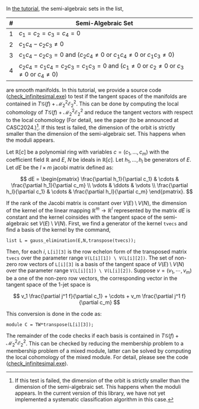In [the tutorial](https://github.com/hiroshi-teramoto/local_cohomology_mixed/blob/main/check_smoothness.md), the semi-algebraic sets in the list,

| # | Semi-Algebraic Set |
| - |------------------- |
| 1 | $c_1 = c_2 = c_3 = c_4 = 0$ |
| 2 | $c_1 c_4 - c_2 c_3 \neq 0$ |
| 3 | $c_1 c_4 - c_2 c_3 = 0$ and ($c_2 c_4 \neq 0$ or $c_1 c_4 \neq 0$ or $c_1 c_3 \neq 0$)  |
| 4 | $c_2 c_4 = c_1 c_4 = c_2 c_3 = c_1 c_3 = 0$ and ($c_1 \neq 0$ or $c_2 \neq 0$ or $c_3 \neq 0$ or $c_4 \neq 0$)  |

are smooth manifolds. In this tutorial, we provide a source code ([check_infinitesimal.exe](https://github.com/hiroshi-teramoto/local_cohomology_mixed/blob/main/check_infinitesimal.exe)) to test if the tangent spaces of the manifolds are contained in $T \mathcal{G} \left( f \right) + \mathcal{M}_2^2 \mathcal{E}_2^2$. This can be done by computing the local cohomology of $T \mathcal{G} \left( f \right) + \mathcal{M}_2^2 \mathcal{E}_2^2$ and reduce the tangent vectors with respect to the local cohomology (For detail, see the paper (to be announced at CASC2024.)[^1]. If this test is failed, the dimension of the orbit is strictly smaller than the dimension of the semi-algebraic set. This happens when the moduli appears.

Let $\mathbb{R} \left[ c \right]$ be a polynomial ring with variables $c = \left( c_1, \ldots, c_m \right)$ with the coefficient field $\mathbb{R}$ and $E$, $N$ be ideals in $\mathbb{R} \left[ c \right]$. Let $h_1, \ldots, h_l$ be generators of $E$. Let $dE$ be the $l \times m$ jacobi matrix defined as:

$$ dE = 
\begin{pmatrix}
\frac{\partial h_1}{\partial c_1} & \cdots & \frac{\partial h_1}{\partial c_m} \\
\vdots & \ddots & \vdots \\
\frac{\partial h_l}{\partial c_1} & \cdots & \frac{\partial h_l}{\partial c_m}
\end{pmatrix}.
$$

If the rank of the Jacobi matrix is constant over $V \left( E \right) \setminus V \left( N \right)$, the dimension of the kernel of the linear mapping $\mathbb{R}^m \rightarrow \mathbb{R}^l$ represented by the matrix $dE$ is constant and the kernel coinsides with the tangent space of the semi-algebraic set $V \left( E \right) \setminus V \left( N \right)$. First, we find a generator of the kernel `tvecs` and find a basis of the kernel by the command, 

```Singular
list L = gauss_elimination(E,N,transpose(tvecs));
```

Then, for each $i$, `L[i][3]` is the row echelon form of the transposed matrix `tvecs` over the parameter range `V(L[i][1]) \ V(L[i][2])`. The set of non-zero row vectors of `L[i][3]` is a basis of the tangent space of $V \left( E \right) \setminus V \left( N \right)$ over the parameter range `V(L[i][1]) \ V(L[i][2])`. Suppose $v = \left( v_1, \cdots, v_m \right)$ be a one of the non-zero row vectors, the corresponding vector in the tangent space of the $1$-jet space is 

$$ v_1 \frac{\partial j^1 f}{\partial c_1} + \cdots + v_m \frac{\partial j^1 f}{\partial c_m} $$

This conversion is done in the code as:

```Singular
module C = TW*transpose(L[i][3]);
```

The remainder of the code checks if each basis is contained in $T \mathcal{G} \left( f \right) + \mathcal{M}_2^2 \mathcal{E}_2^2$. This can be checked by reducing the membership problem to a membership problem of a mixed module, latter can be solved by computing the local cohomology of the mixed module. For detail, please see the code ([check_infinitesimal.exe](https://github.com/hiroshi-teramoto/mixed_module/blob/main/check_infinitesimal.exe)).

[^1]: If this test is failed, the dimension of the orbit is strictly smaller than the dimension of the semi-algebraic set. This happens when the moduli appears. In the current version of this library, we have not yet implemented a systematic classification algorithm in this case.
